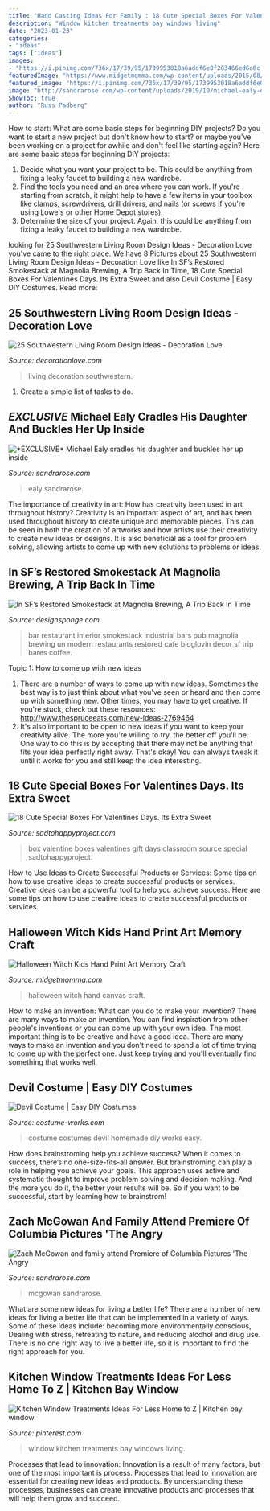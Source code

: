 ```yaml
---
title: "Hand Casting Ideas For Family : 18 Cute Special Boxes For Valentines Days. Its Extra Sweet"
description: "Window kitchen treatments bay windows living"
date: "2023-01-23"
categories:
- "ideas"
tags: ["ideas"]
images:
- "https://i.pinimg.com/736x/17/39/95/1739953018a6addf6e0f283466ed6a0c.jpg"
featuredImage: "https://www.midgetmomma.com/wp-content/uploads/2015/08/Halloween-Witch-Kids-Hand-Print-Art-canvas-.jpg"
featured_image: "https://i.pinimg.com/736x/17/39/95/1739953018a6addf6e0f283466ed6a0c.jpg"
image: "http://sandrarose.com/wp-content/uploads/2019/10/michael-ealy-daughter-BG.jpg"
ShowToc: true
author: "Russ Padberg"
---
```



How to start: What are some basic steps for beginning DIY projects?
Do you want to start a new project but don't know how to start? or maybe you've been working on a project for awhile and don't feel like starting again? Here are some basic steps for beginning DIY projects:
1. Decide what you want your project to be. This could be anything from fixing a leaky faucet to building a new wardrobe. 
2. Find the tools you need and an area where you can work. If you're starting from scratch, it might help to have a few items in your toolbox like clamps, screwdrivers, drill drivers, and nails (or screws if you're using Lowe's or other Home Depot stores). 
3. Determine the size of your project. Again, this could be anything from fixing a leaky faucet to building a new wardrobe. 

	

		
looking for 25 Southwestern Living Room Design Ideas - Decoration Love you've came to the right place. We have 8 Pictures about 25 Southwestern Living Room Design Ideas - Decoration Love like In SF’s Restored Smokestack at Magnolia Brewing, A Trip Back In Time, 18 Cute Special Boxes For Valentines Days. Its Extra Sweet and also Devil Costume | Easy DIY Costumes. Read more:
		
    
## 25 Southwestern Living Room Design Ideas - Decoration Love

<img loading=lazy src="http://www.decorationlove.com/wp-content/uploads/2016/04/Southwestern-Living-Room-Design-Inspiration.jpg" onerror="this.onerror=null;this.src='https://tse4.mm.bing.net/th?id=OIP.fRcPORZluzOqJW0hcShp6gHaJ4&amp;pid=15.1';" alt="25 Southwestern Living Room Design Ideas - Decoration Love">

_Source: decorationlove.com_

>living decoration southwestern. 

	

1. Create a simple list of tasks to do.

    
## *EXCLUSIVE* Michael Ealy Cradles His Daughter And Buckles Her Up Inside

<img loading=lazy src="http://sandrarose.com/wp-content/uploads/2019/10/michael-ealy-daughter-BG.jpg" onerror="this.onerror=null;this.src='https://tse4.mm.bing.net/th?id=OIP.yES9adO1tTk3BsdRGaaXggHaLH&amp;pid=15.1';" alt="*EXCLUSIVE* Michael Ealy cradles his daughter and buckles her up inside">

_Source: sandrarose.com_

>ealy sandrarose. 

	

The importance of creativity in art: How has creativity been used in art throughout history?
Creativity is an important aspect of art, and has been used throughout history to create unique and memorable pieces. This can be seen in both the creation of artworks and how artists use their creativity to create new ideas or designs. It is also beneficial as a tool for problem solving, allowing artists to come up with new solutions to problems or ideas.

    
## In SF’s Restored Smokestack At Magnolia Brewing, A Trip Back In Time

<img loading=lazy src="https://www.designsponge.com/wp-content/uploads/2016/02/7-smokestack-interior_Nothing-Something_Louis-Petruccelli-900px.jpg" onerror="this.onerror=null;this.src='https://tse3.mm.bing.net/th?id=OIP.BkZW_TU3AWI0avMe4HOV0AHaK8&amp;pid=15.1';" alt="In SF’s Restored Smokestack at Magnolia Brewing, A Trip Back In Time">

_Source: designsponge.com_

>bar restaurant interior smokestack industrial bars pub magnolia brewing un modern restaurants restored cafe bloglovin decor sf trip bares coffee. 

	

Topic 1: How to come up with new ideas
1. There are a number of ways to come up with new ideas. Sometimes the best way is to just think about what you've seen or heard and then come up with something new. Other times, you may have to get creative. If you're stuck, check out these resources: http://www.thespruceeats.com/new-ideas-2769464
2. It's also important to be open to new ideas if you want to keep your creativity alive. The more you're willing to try, the better off you'll be. One way to do this is by accepting that there may not be anything that fits your idea perfectly right away. That's okay! You can always tweak it until it works for you and still keep the idea interesting.


    
## 18 Cute Special Boxes For Valentines Days. Its Extra Sweet

<img loading=lazy src="https://sadtohappyproject.com/wp-content/uploads/2016/01/valentine-boxes-6.jpg" onerror="this.onerror=null;this.src='https://tse1.mm.bing.net/th?id=OIP.nXSOVd3S4uCTvCyOp8sYhwHaLI&amp;pid=15.1';" alt="18 Cute Special Boxes For Valentines Days. Its Extra Sweet">

_Source: sadtohappyproject.com_

>box valentine boxes valentines gift days classroom source special sadtohappyproject. 

	

How to Use Ideas to Create Successful Products or Services: Some tips on how to use creative ideas to create successful products or services.
Creative ideas can be a powerful tool to help you achieve success. Here are some tips on how to use creative ideas to create successful products or services.

    
## Halloween Witch Kids Hand Print Art Memory Craft

<img loading=lazy src="https://www.midgetmomma.com/wp-content/uploads/2015/08/Halloween-Witch-Kids-Hand-Print-Art-canvas-.jpg" onerror="this.onerror=null;this.src='https://tse4.mm.bing.net/th?id=OIP.27UCiRMm0LZi3hekwMbUGAHaKT&amp;pid=15.1';" alt="Halloween Witch Kids Hand Print Art Memory Craft">

_Source: midgetmomma.com_

>halloween witch hand canvas craft. 

	

How to make an invention: What can you do to make your invention?
There are many ways to make an invention. You can find inspiration from other people's inventions or you can come up with your own idea. The most important thing is to be creative and have a good idea. There are many ways to make an invention and you don't need to spend a lot of time trying to come up with the perfect one. Just keep trying and you'll eventually find something that works well.

    
## Devil Costume | Easy DIY Costumes

<img loading=lazy src="https://photos.costume-works.com/full/devil9.jpg" onerror="this.onerror=null;this.src='https://tse3.mm.bing.net/th?id=OIP.wEds4EVKmQhw-Tl9aE8NWAHaMa&amp;pid=15.1';" alt="Devil Costume | Easy DIY Costumes">

_Source: costume-works.com_

>costume costumes devil homemade diy works easy. 

	

How does brainstroming help you achieve success?
When it comes to success, there’s no one-size-fits-all answer. But brainstroming can play a role in helping you achieve your goals. This approach uses active and systematic thought to improve problem solving and decision making. And the more you do it, the better your results will be. So if you want to be successful, start by learning how to brainstrom!

    
## Zach McGowan And Family Attend Premiere Of Columbia Pictures &#039;The Angry

<img loading=lazy src="https://sandrarose.com/wp-content/uploads/2019/08/Zach-McGowan-and-family-wenn36829753-768x1152.jpg" onerror="this.onerror=null;this.src='https://tse2.mm.bing.net/th?id=OIP.Zwpt4olIZqqfdT9NdnugaQHaLH&amp;pid=15.1';" alt="Zach McGowan and family attend Premiere of Columbia Pictures &#039;The Angry">

_Source: sandrarose.com_

>mcgowan sandrarose. 

	

What are some new ideas for living a better life?
There are a number of new ideas for living a better life that can be implemented in a variety of ways. Some of these ideas include: becoming more environmentally conscious, Dealing with stress, retreating to nature, and reducing alcohol and drug use. There is no one right way to live a better life, so it is important to find the right approach for you.

    
## Kitchen Window Treatments Ideas For Less Home To Z | Kitchen Bay Window

<img loading=lazy src="https://i.pinimg.com/736x/17/39/95/1739953018a6addf6e0f283466ed6a0c.jpg" onerror="this.onerror=null;this.src='https://tse3.mm.bing.net/th?id=OIP.XyV-tjSrQWeMb9AEfJbNKQHaKQ&amp;pid=15.1';" alt="Kitchen Window Treatments Ideas For Less Home to Z | Kitchen bay window">

_Source: pinterest.com_

>window kitchen treatments bay windows living. 

	

Processes that lead to innovation:
Innovation is a result of many factors, but one of the most important is process. Processes that lead to innovation are essential for creating new ideas and products. By understanding these processes, businesses can create innovative products and processes that will help them grow and succeed.

